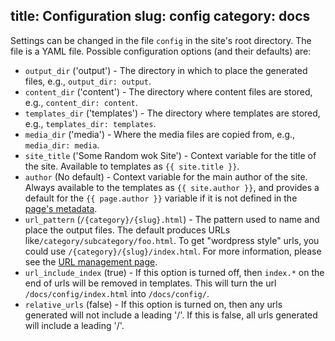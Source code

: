 title: Configuration
slug: config
category: docs
---
Settings can be changed in the file `config` in the site's root directory.
The file is a YAML file. Possible configuration options (and their defaults)
are:

- `output_dir` ('output') - The directory in which to place the generated
  files, e.g., `output_dir: output`.
- `content_dir` ('content') - The directory where content files are stored,
  e.g., `content_dir: content`.
- `templates_dir` ('templates') - The directory where templates are stored,
  e.g., `templates_dir: templates`.
- `media_dir` ('media') - Where the media files are copied from, e.g.,
  `media_dir: media`.
- `site_title` ('Some Random wok Site') - Context variable for the title of the
  site. Available to templates as `{{ site.title }}`.
- `author` (No default) - Context variable for the main author of the site.
  Always available to the templates as `{{ site.author }}`, and provides a
  default for the `{{ page.author }}` variable if it is not defined in the
  [page's metadata][content].
- `url_pattern` (`/{category}/{slug}.html`) - The pattern used to name and
  place the output files. The default produces URLs
  like`/category/subcategory/foo.html`. To get "wordpress style" urls, you
  could use `/{category}/{slug}/index.html`. For more information, please see
  the [URL management page][URLs].
- `url_include_index` (true) - If this option is turned off, then `index.*` on
  the end of urls will be removed in templates. This will turn the url
  `/docs/config/index.html` into `/docs/config/`.
- `relative_urls` (false) - If this option is turned on, then any urls
  generated will not include a leading '/'. If this is false, all urls
  generated will include a leading '/'.

[content]: /docs/content/
[URLs]: /docs/urls/
